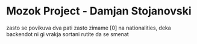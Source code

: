 # Mozok Project - Damjan Stojanovski


zasto se povikuva dva pati
zasto zimame [0] na nationalities, deka backendot ni gi vrakja sortani
rutite da se smenat
